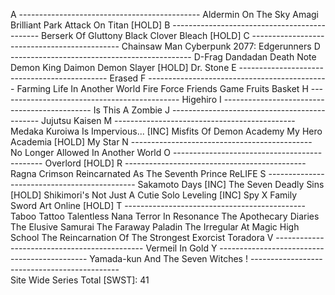 A ---------------------------------------------
  Aldermin On The Sky
  Amagi Brilliant Park
  Attack On Titan [HOLD]
B ---------------------------------------------
  Berserk Of Gluttony
  Black Clover
  Bleach [HOLD]
C ---------------------------------------------
  Chainsaw Man
  Cyberpunk 2077: Edgerunners
D ---------------------------------------------
  D-Frag
  Dandadan
  Death Note
  Demon King Daimon
  Demon Slayer [HOLD]
  Dr. Stone
E ---------------------------------------------
  Erased
F ---------------------------------------------
  Farming Life In Another World
  Fire Force
  Friends Game
  Fruits Basket
H ---------------------------------------------
  Higehiro
I ---------------------------------------------
  Is This A Zombie
J ---------------------------------------------
  Jujutsu Kaisen
M ---------------------------------------------
  Medaka Kuroiwa Is Impervious... [INC]
  Misfits Of Demon Academy
  My Hero Academia [HOLD]
  My Star
N ---------------------------------------------
  No Longer Allowed In Another World
O ---------------------------------------------
  Overlord [HOLD]
R ---------------------------------------------
  Ragna Crimson
  Reincarnated As The Seventh Prince
  ReLIFE
S ---------------------------------------------
  Sakamoto Days [INC]
  The Seven Deadly Sins [HOLD]
  Shikimori's Not Just A Cutie
  Solo Leveling [INC]
  Spy X Family
  Sword Art Online [HOLD]
T ---------------------------------------------
  Taboo Tattoo
  Talentless Nana
  Terror In Resonance
  The Apothecary Diaries
  The Elusive Samurai
  The Faraway Paladin
  The Irregular At Magic High School
  The Reincarnation Of The Strongest Exorcist
  Toradora
V ---------------------------------------------
  Vermeil In Gold
Y ---------------------------------------------
  Yamada-kun And The Seven Witches
! ---------------------------------------------  
  Site Wide Series Total [SWST]: 41
